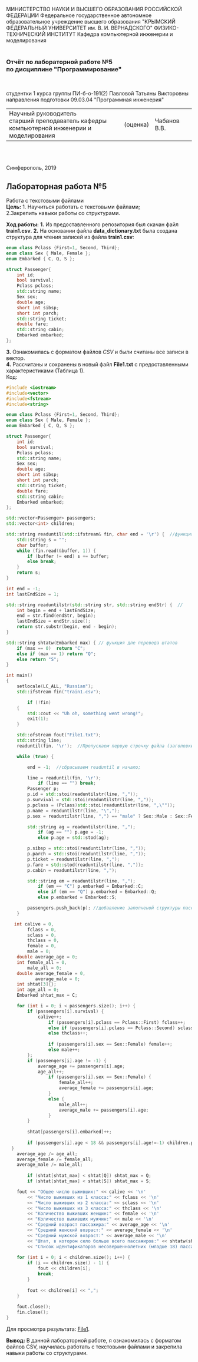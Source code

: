 МИНИСТЕРСТВО НАУКИ  И ВЫСШЕГО ОБРАЗОВАНИЯ РОССИЙСКОЙ ФЕДЕРАЦИИ
Федеральное государственное автономное образовательное учреждение высшего образования
"КРЫМСКИЙ ФЕДЕРАЛЬНЫЙ УНИВЕРСИТЕТ им. В. И. ВЕРНАДСКОГО"
ФИЗИКО-ТЕХНИЧЕСКИЙ ИНСТИТУТ
Кафедра компьютерной инженерии и моделирования
<br/><br/>

### Отчёт по лабораторной работе №5<br/> по дисциплине "Программирование"
<br/>

студентки 1 курса группы ПИ-б-о-191(2)
Павловой Татьяны Викторовны
направления подготовки 09.03.04 "Программная инженерия"
<br/>

<table>
<tr><td>Научный руководитель<br/> старший преподаватель кафедры<br/> компьютерной инженерии и моделирования</td>
<td>(оценка)</td>
<td>Чабанов В.В.</td>
</tr>
</table>
<br/><br/>

Симферополь, 2019
## Лабораторная работа №5
Работа с текстовыми файлами<br>
**Цель:** 1. Научиться работать с текстовыми файлами;<br>2.Закрепить навыки работы со структурами.

**Ход работы:**
**1.** Из предоставленного репозитория был скачан файл **train1.csv**.
**2.** На основании файла **data_dictionary.txt** была создана структура для чтения записей из файла **train1.csv**:
```cpp
enum class Pclass {First=1, Second, Third};
enum class Sex { Male, Female };
enum Embarked { C, Q, S };

struct Passenger{
    int id;
    bool survival;
    Pclass pclass;
    std::string name;
    Sex sex;
    double age;
    short int sibsp;
    short int parch;
    std::string ticket;
    double fare;
    std::string cabin;
    Embarked embarked;
};
```
**3.** Ознакомилась с форматом файлов *CSV* и были считаны все записи в вектор.<br>
**4.** Рассчитаны и сохранены в новый файл **File1.txt** с предоставленными характеристиками (Таблица 1).<br>
Код:
```cpp
#include <iostream>
#include<vector>
#include<fstream>
#include<string>

enum class Pclass {First=1, Second, Third};
enum class Sex { Male, Female };
enum Embarked { C, Q, S };

struct Passenger{
    int id;
    bool survival;
    Pclass pclass;
    std::string name;
    Sex sex;
    double age;
    short int sibsp;
    short int parch;
    std::string ticket;
    double fare;
    std::string cabin;
    Embarked embarked;
};

std::vector<Passenger> passengers;
std::vector<int> children;

std::string readuntil(std::ifstream& fin, char end = '\r') {  //функция, которая принимает 1 строку до '\r' 
    std::string s = "";
    char buffer;
    while (fin.read(&buffer, 1)) {
        if (buffer != end) s += buffer;
        else break;
    }
    return s;
}

int end = -1;
int lastEndSize = 1;

std::string readuntilstr(std::string str, std::string endStr) {  //
    int begin = end + lastEndSize;
    end = str.find(endStr, begin);
    lastEndSize = endStr.size();
    return str.substr(begin, end - begin);
}

std::string shtatw(Embarked max) { // функция дле перевода штатов
    if (max == 0)  return "C";
    else if (max == 1) return "Q";
    else return "S";
}

int main()
{
    setlocale(LC_ALL, "Russian");
    std::ifstream fin("train1.csv");

    	if (!fin)
    {
        std::cout << "Uh oh, something went wrong!";
        exit(1);
    }

    std::ofstream fout("File1.txt");
    std::string line;
    readuntil(fin, '\r');  //Пропускаем первую строчку файла (заголовки для таблицы);

    while (true) {

        end = -1;  //сбрасываем readuntil в начало;

        line = readuntil(fin, '\r');
        	if (line == "") break;
        Passenger p;
        p.id = std::stoi(readuntilstr(line, ","));
        p.survival = std::stoi(readuntilstr(line, ","));
        p.pclass = (Pclass)std::stoi(readuntilstr(line, ",\""));
        p.name = readuntilstr(line, "\",");
        p.sex = readuntilstr(line, ",") == "male" ? Sex::Male : Sex::Female;

        std::string ag = readuntilstr(line, ",");
        	if (ag == "") p.age = -1;
        	else p.age = std::stod(ag);

        p.sibsp = std::stoi(readuntilstr(line, ","));
        p.parch = std::stoi(readuntilstr(line, ","));
        p.ticket = readuntilstr(line, ",");
        p.fare = std::stod(readuntilstr(line, ","));
        p.cabin = readuntilstr(line, ",");

        std::string em = readuntilstr(line, ",");
        	if (em == "C") p.embarked = Embarked::C;
        	else if (em == "Q") p.embarked = Embarked::Q;
        	else p.embarked = Embarked::S;

        passengers.push_back(p); //добавление заполненой структуры пассажира в вектор
    }

   int calive = 0,
        fclass = 0,
        sclass = 0,
        thclass = 0,
        female = 0,
        male = 0;
    double average_age = 0;
    int female_all = 0,
        male_all = 0;
    double average_female = 0,
           average_male = 0;
    int shtat[3]{};
    int age_all = 0;
    Embarked shtat_max = C;

    for (int i = 0; i < passengers.size(); i++) {
        if (passengers[i].survival) {
            calive++;
            	if (passengers[i].pclass == Pclass::First) fclass++;
            	else if (passengers[i].pclass == Pclass::Second) sclass++;
            	else thclass++;
				
            	if (passengers[i].sex == Sex::Female) female++;
            	else male++;
        };
        if (passengers[i].age != -1) {
            average_age += passengers[i].age;
            age_all++;
            	if (passengers[i].sex == Sex::Female) {
            		female_all++;
                	average_female += passengers[i].age;
            	}
            	else {
                	male_all++;
                	average_male += passengers[i].age;
            	}
        }
        
		shtat[passengers[i].embarked]++;
        
      	if (passengers[i].age < 18 && passengers[i].age!=-1) children.push_back(passengers[i].id);
  }
    average_age /= age_all;
    average_female /= female_all;
    average_male /= male_all;
	
    	if (shtat[shtat_max] < shtat[Q]) shtat_max = Q;
    	if (shtat[shtat_max] < shtat[S]) shtat_max = S;

    fout << "Общее число выживших:" << calive << '\n'
        << "Число выживших из 1 класса:" << fclass << '\n'
        << "Число выживших из 2 класса:" << sclass << '\n'
        << "Число выживших из 3 класса:" << thclass << '\n'
        << "Количество выживших женщин:" << female << '\n'
        << "Количество выживших мужчин:" << male << '\n'
        << "Средний возраст пассажира:" << average_age << '\n'
        << "Средний женский возраст:" << average_female << '\n'
        << "Средний мужской возраст:" << average_male << '\n'
        << "Штат, в котором село больше всего пассажиров:" << shtatw(shtat_max) << '\n'
		<< "Список идентификаторов несовершеннолетних (младше 18) пассажиров:" << '\n';
    
    for (int i = 0; i < children.size(); i++) {
        if (i == children.size() - 1) {
            fout << children[i];
            break;
        }
		
        fout << children[i] << ",";
    }
    
    fout.close();
    fin.close();
}

```
Для просмотра результата: [File1](https://github.com/dark-angel-jpg/Lab/blob/master/File1.md).

**Вывод:** В данной лабораторной работе, я ознакомилась с форматом файлов CSV, научилась работать с текстовыми файлами и закрепила навыки работы со структурами.

